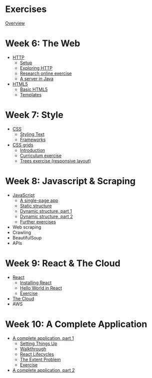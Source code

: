 # Exercises

[Overview](./overview.md)

# Week 6: The Web

- [HTTP](./http/index.md)
  - [Setup](./http/setup.md)
  - [Exploring HTTP](./http/explore.md)
  - [Research online exercise](./http/research.md)
  - [A server in Java](./http/server.md)
- [HTML5](./html5/index.md)
  - [Basic HTML5](./html5/basic.md)
  - [Templates](./html5/templates.md)

# Week 7: Style

- [CSS](./css/index.md)
  - [Styling Text](./css/text.md)
  - [Frameworks](./css/framework.md)
- [CSS grids](./cssgrid/index.md)
  - [Introduction](./cssgrid/intro.md)
  - [Curriculum exercise](./cssgrid/curriculum.md)
  - [Trees exercise (responsive layout)](./cssgrid/trees.md)

# Week 8: Javascript & Scraping

- [JavaScript](./js/index.md)
  - [A single-page app](./js/single.md)
  - [Static structure](./js/static.md)
  - [Dynamic structure, part 1](./js/dynamic1.md)
  - [Dynamic structure, part 2](./js/dynamic2.md)
  - [Further exercises](./js/exercises.md)
- Web scraping
 - Crawling
 - BeautifulSoup
 - APIs

# Week 9: React & The Cloud

- [React](./react/index.md)
  - [Installing React](./react/installing.md)
  - [Hello World in React](./react/hello.md)
  - [Exercise](./react/character.md)
- [The Cloud](./cloud/cloud1.md)
 - AWS

# Week 10: A Complete Application

- [A complete application, part 1](./app1/index.md)
  - [Setting Things Up](./app1/setup.md)
  - [Walkthrough](./app1/walkthrough.md)
  - [React Lifecycles](./app1/lifecycle.md)
  - [The Extent Problem](./app1/extent.md)
  - [Exercise](./app1/ex.md)
- [A complete application, part 2](./app2/index.md)
